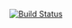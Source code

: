 [![Build Status](https://app.travis-ci.com/Ishmael-sikhikhi/registration_numbers_webapp.svg?branch=main)](https://app.travis-ci.com/Ishmael-sikhikhi/registration_numbers_webapp1)